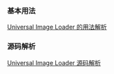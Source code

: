

### 基本用法

[Universal Image Loader 的用法解析](README_1.md)


### 源码解析

[Universal Image Loader 源码解析](README_2.md)